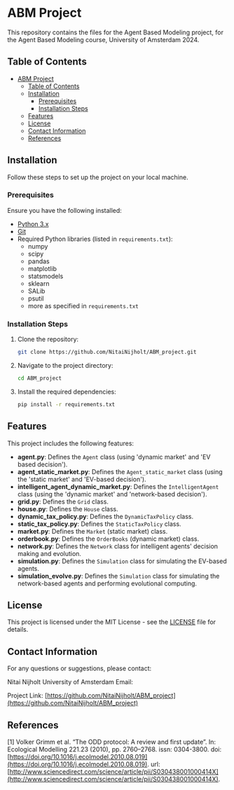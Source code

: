 # ABM Project

This repository contains the files for the Agent Based Modeling project, for the Agent Based Modeling course, University of Amsterdam 2024.

## Table of Contents

- [ABM Project](#abm-project)
  - [Table of Contents](#table-of-contents)
  - [Installation](#installation)
    - [Prerequisites](#prerequisites)
    - [Installation Steps](#installation-steps)
  - [Features](#features)
  - [License](#license)
  - [Contact Information](#contact-information)
  - [References](#references)

## Installation

Follow these steps to set up the project on your local machine.

### Prerequisites

Ensure you have the following installed:

- [Python 3.x](https://www.python.org/downloads/)
- [Git](https://git-scm.com/)
- Required Python libraries (listed in `requirements.txt`):
  - numpy
  - scipy
  - pandas
  - matplotlib
  - statsmodels
  - sklearn
  - SALib
  - psutil
  - more as specified in `requirements.txt`

### Installation Steps

1. Clone the repository:

   ```bash
   git clone https://github.com/NitaiNijholt/ABM_project.git
   ```

2. Navigate to the project directory:

   ```bash
   cd ABM_project
   ```

3. Install the required dependencies:

   ```bash
   pip install -r requirements.txt
   ```

## Features

This project includes the following features:

- **agent.py**: Defines the `Agent` class (using 'dynamic market' and 'EV based decision').
- **agent_static_market.py**: Defines the `Agent_static_market` class (using the 'static market' and 'EV-based decision').
- **intelligent_agent_dynamic_market.py**: Defines the `IntelligentAgent` class (using the 'dynamic market' and 'network-based decision').
- **grid.py**: Defines the `Grid` class.
- **house.py**: Defines the `House` class.
- **dynamic_tax_policy.py**: Defines the `DynamicTaxPolicy` class.
- **static_tax_policy.py**: Defines the `StaticTaxPolicy` class.
- **market.py**: Defines the `Market` (static market) class.
- **orderbook.py**: Defines the `OrderBooks` (dynamic market) class.
- **network.py**: Defines the `Network` class for intelligent agents' decision making and evolution.
- **simulation.py**: Defines the `Simulation` class for simulating the EV-based agents.
- **simulation_evolve.py**: Defines the `Simulation` class for simulating the network-based agents and performing evolutional computing.

## License

This project is licensed under the MIT License - see the [LICENSE](LICENSE) file for details.

## Contact Information

For any questions or suggestions, please contact:

Nitai Nijholt
University of Amsterdam
Email: 

Project Link: [https://github.com/NitaiNijholt/ABM_project](https://github.com/NitaiNijholt/ABM_project)

## References

[1] Volker Grimm et al. “The ODD protocol: A review and first update”. In: Ecological Modelling 221.23 (2010), pp. 2760–2768. issn: 0304-3800. doi: [https://doi.org/10.1016/j.ecolmodel.2010.08.019](https://doi.org/10.1016/j.ecolmodel.2010.08.019). url: [http://www.sciencedirect.com/science/article/pii/S030438001000414X](http://www.sciencedirect.com/science/article/pii/S030438001000414X).